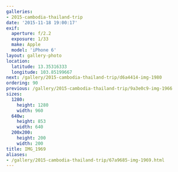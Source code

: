 ```yaml
---
galleries:
- 2015-cambodia-thailand-trip
date: '2015-11-18 19:00:17'
exif:
  aperture: f/2.2
  exposure: 1/33
  make: Apple
  model: 'iPhone 6'
layout: gallery-photo
location:
  latitude: 13.35316333
  longitude: 103.85199667
next: /gallery/2015-cambodia-thailand-trip/d6a4414-img-1980
ordering: 90
previous: /gallery/2015-cambodia-thailand-trip/9a3e0c9-img-1966
sizes:
  1280:
    height: 1280
    width: 960
  640w:
    height: 853
    width: 640
  200x200:
    height: 200
    width: 200
title: IMG_1969
aliases:
- /gallery/2015-cambodia-thailand-trip/67a9685-img-1969.html
---
```

